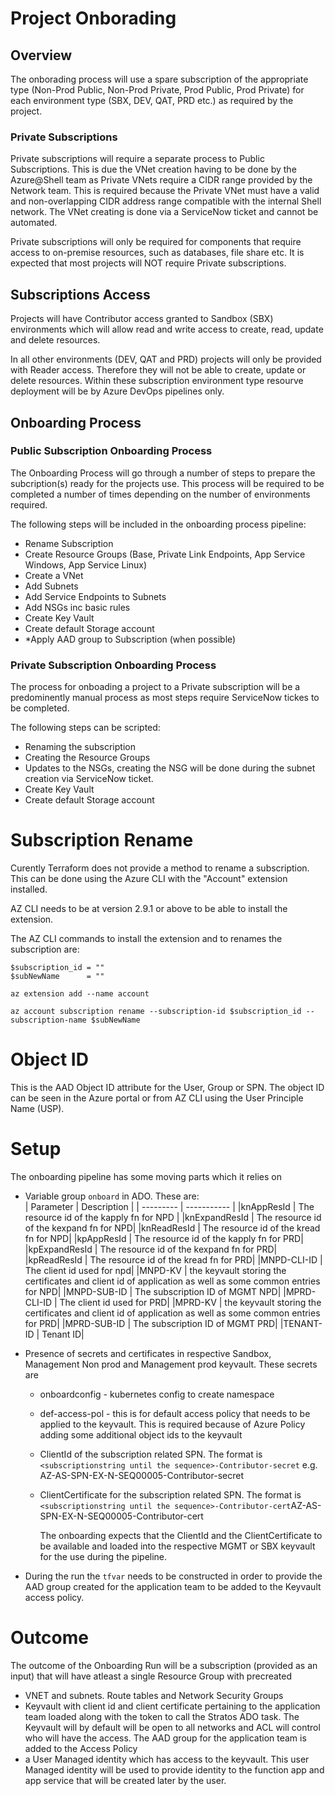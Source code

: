 # Project Onborading

## Overview

The onborading process will use a spare subscription of the appropriate type (Non-Prod Public, Non-Prod Private, Prod Public, Prod Private) for each environment type (SBX, DEV, QAT, PRD etc.) as required by the project.

### Private Subscriptions

Private subscriptions will require a separate process to Public Subscriptions. This is due the VNet creation having to be done by the Azure@Shell team as Private VNets require a CIDR range provided by the Network team. This is required because the Private VNet must have a valid and non-overlapping CIDR address range compatible with the internal Shell network. The VNet creating is done via a ServiceNow ticket and cannot be automated.

Private subscriptions will only be required for components that require access to on-premise resources, such as databases, file share etc. It is expected that most projects will NOT require Private subscriptions.

## Subscriptions Access

Projects will have Contributor access granted to Sandbox (SBX) environments which will allow read and write access to create, read, update and delete resources.

In all other environments (DEV, QAT and PRD) projects will only be provided with Reader access. Therefore they will not be able to create, update or delete resources. Within these subscription environment type resourve deployment will be by Azure DevOps pipelines only.

## Onboarding Process

### Public Subscription Onboarding Process

The Onboarding Process will go through a number of steps to prepare the subcription(s) ready for the projects use. This process will be required to be completed a number of times depending on the number of environments required.

The following steps will be included in the onboarding process pipeline:

- Rename Subscription
- Create Resource Groups (Base, Private Link Endpoints, App Service Windows, App Service Linux)
- Create a VNet
- Add Subnets
- Add Service Endpoints to Subnets
- Add NSGs inc basic rules
- Create Key Vault
- Create default Storage account
- \*Apply AAD group to Subscription (when possible)

### Private Subscription Onboarding Process

The process for onboading a project to a Private subscription will be a predominently manual process as most steps require ServiceNow tickes to be completed.

The following steps can be scripted:

- Renaming the subscription
- Creating the Resource Groups
- Updates to the NSGs, creating the NSG will be done during the subnet creation via ServiceNow ticket.
- Create Key Vault
- Create default Storage account

# Subscription Rename

Curently Terraform does not provide a method to rename a subscription. This can be done using the Azure CLI with the "Account" extension installed.

AZ CLI needs to be at version 2.9.1 or above to be able to install the extension.

The AZ CLI commands to install the extension and to renames the subscription are:

```
$subscription_id = ""
$subNewName      = ""

az extension add --name account

az account subscription rename --subscription-id $subscription_id --subscription-name $subNewName

```

# Object ID

This is the AAD Object ID attribute for the User, Group or SPN. The object ID can be seen in the Azure portal or from AZ CLI using the User Principle Name (USP).

# Setup

The onboarding pipeline has some moving parts which it relies on

- Variable group `onboard` in ADO. These are: <br>
  | Parameter | Description |
  | --------- | ----------- |
  |knAppResId | The resource id of the kapply fn for NPD |
  |knExpandResId | The resource id of the kexpand fn for NPD|
  |knReadResId | The resource id of the kread fn for NPD|
  |kpAppResId | The resource id of the kapply fn for PRD|
  |kpExpandResId | The resource id of the kexpand fn for PRD|
  |kpReadResId | The resource id of the kread fn for PRD|
  |MNPD-CLI-ID | The client id used for npd|
  |MNPD-KV | the keyvault storing the certificates and client id of application as well as some common entries for NPD|
  |MNPD-SUB-ID | The subscription ID of MGMT NPD|
  |MPRD-CLI-ID | The client id used for PRD|
  |MPRD-KV | the keyvault storing the certificates and client id of application as well as some common entries for PRD|
  |MPRD-SUB-ID | The subscription ID of MGMT PRD|
  |TENANT-ID | Tenant ID|

- Presence of secrets and certificates in respective Sandbox, Management Non prod and Management prod keyvault. These secrets are

  - onboardconfig - kubernetes config to create namespace
  - def-access-pol - this is for default access policy that needs to be applied to the keyvault. This is required because of Azure Policy adding some additional object ids to the keyvault

  - ClientId of the subscription related SPN. The format is `<subscriptionstring until the sequence>-Contributor-secret` e.g. AZ-AS-SPN-EX-N-SEQ00005-Contributor-secret
  - ClientCertificate for the subscription related SPN. The format is `<subscriptionstring until the sequence>-Contributor-cert`AZ-AS-SPN-EX-N-SEQ00005-Contributor-cert

    The onboarding expects that the ClientId and the ClientCertificate to be available and loaded into the respective MGMT or SBX keyvault for the use during the pipeline.

- During the run the `tfvar` needs to be constructed in order to provide the AAD group created for the application team to be added to the Keyvault access policy.

# Outcome

The outcome of the Onboarding Run will be a subscription (provided as an input) that will have atleast a single Resource Group with precreated

- VNET and subnets. Route tables and Network Security Groups
- Keyvault with client id and client certificate pertaining to the application team loaded along with the token to call the Stratos ADO task. The Keyvault will by default will be open to all networks and ACL will control who will have the access. The AAD group for the application team is added to the Access Policy
- a User Managed identity which has access to the keyvault. This user Managed identity will be used to provide identity to the function app and app service that will be created later by the user.
